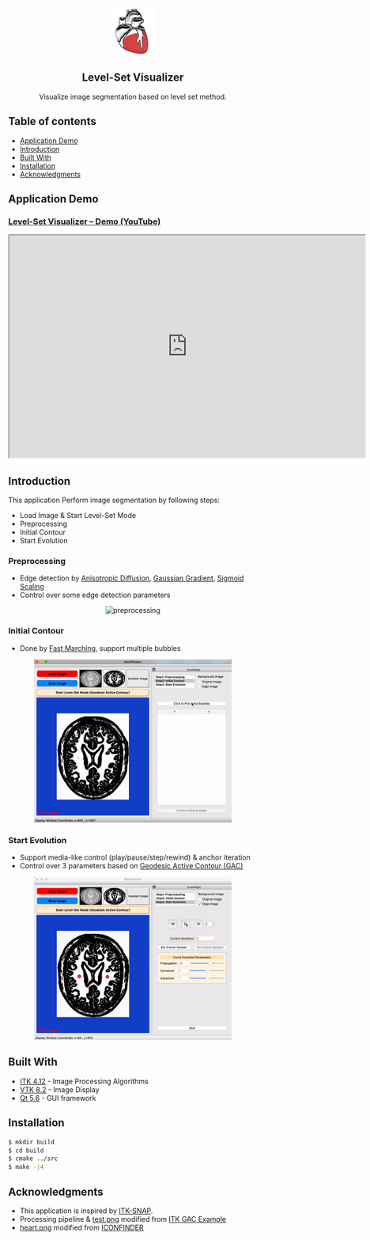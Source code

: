 <p align="center">
  <a href=#>
    <img src="resources/heart.png" alt="Spoken-Digit Recognizer" width="96" height="96">
  </a>
  <h2 align="center">Level-Set Visualizer</h2>
  <div align="center">
    Visualize image segmentation based on level set method.
  </div>
</p>

## Table of contents
* [Application Demo](#application-demo)
* [Introduction](#introduction)
* [Built With](#built-with)
* [Installation](#installation)
* [Acknowledgments](#acknowledgments)

## Application Demo
### [Level-Set Visualizer – Demo (YouTube)](https://www.youtube.com/watch?v=uTrr98JsRps)
<p align="center">
<iframe width="720" height="450" src="https://www.youtube.com/embed/uTrr98JsRps">&nbsp;</iframe>
</p>

## Introduction
This application Perform image segmentation by following steps:

* Load Image & Start Level-Set Mode
* Preprocessing
* Initial Contour
* Start Evolution


### Preprocessing
- Edge detection by [Anisotropic Diffusion](https://itk.org/Doxygen/html/classitk_1_1CurvatureAnisotropicDiffusionImageFilter.html), [Gaussian Gradient](https://itk.org/Doxygen/html/classitk_1_1GradientMagnitudeRecursiveGaussianImageFilter.html), [Sigmoid Scaling](https://itk.org/Doxygen/html/classitk_1_1SigmoidImageFilter.html)
- Control over some edge detection parameters


<p align="center">
    <img src="resources/preprocessing.gif" alt="preprocessing" width="400" height="330">
</p>

### Initial Contour
- Done by [Fast Marching](https://itk.org/Doxygen/html/classitk_1_1FastMarchingImageFilter.html), support multiple bubbles
<p align="center">
    <img src="resources/initial_contour.gif" alt="initial contour" width="400" height="330">
</p>

### Start Evolution
- Support media-like control (play/pause/step/rewind) & anchor iteration
- Control over 3 parameters based on [Geodesic Active Contour (GAC)](https://itk.org/Doxygen/html/classitk_1_1GeodesicActiveContourLevelSetImageFilter.html)
<p align="center">
    <img src="resources/evolution.gif" alt="evolution.gif" width="400" height="330">
</p>

## Built With
 * [ITK 4.12](https://itk.org/ITK/resources/legacy_releases.html) - Image Processing Algorithms
 * [VTK 8.2](https://vtk.org/download/) - Image Display
 * [Qt 5.6](https://doc.qt.io/archives/qt-5.6/index.html) - GUI framework

## Installation
```sh
$ mkdir build
$ cd build
$ cmake ../src
$ make -j4
```

## Acknowledgments
- This application is inspired by [ITK-SNAP](http://www.itksnap.org/pmwiki/pmwiki.php).
- Processing pipeline & [test.png](https://github.com/wenyalintw/Level-Set-Visualizer/tree/master/src/test.png) modified from [ITK GAC Example](https://itk.org/ITKExamples/src/Segmentation/LevelSets/SegmentWithGeodesicActiveContourLevelSet/Documentation.html)
- [heart.png](https://github.com/wenyalintw/Level-Set-Visualizer/tree/master/resources/heart.png) modified from [ICONFINDER](https://www.iconfinder.com/icons/44697/cardiology_heart_organ_icon)


